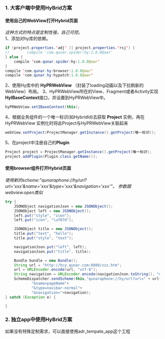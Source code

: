 ### 1. 大客户端中使用HyBrid方案  
#### 使用自己的WebView打开Hybrid页面   
*这种方式的特点是定制性强，自己可控。*  
1、添加对hy库的依赖。
```java
if (project.properties.'adj' || project.properties.'rsj') {
//        compile 'com.qunar.spider:hy:1.0.0@aar'
} else {
    compile 'com.qunar.spider:hy:1.0.0@aar'
}
compile 'com.qunar.hy:browser:1.0.0@aar'
compile 'com.qunar.hy:hypatch:1.0.0@aar'
```
2、使用Hy库中的 **HyPRWebView** （封装了loading动画以及下拉刷新的WebView）布局。
3、HyPRWebView所在的View、Fragment或者Activity实现**HyIBaseContext**接口，并设置到HyPRWebView中。
```java
hyPRWebView.setIBaseContext(this);
```
4、根据业务组件的一个唯一标识(如HybridId)去获取 **Project** 实例，再在HyPRWebView
实例化时将此Project与HyPRWebView关联起来
```java
webView.setProject(ProjectManager.getInstance().getProject(唯一标识));
```
5、在project中注册自己的**Plugin**

```java
Project project = ProjectManager.getInstance().getProject(唯一标识);
project.addPlugin(Plugin.class.getName());
```
#### 使用browser组件打开Hybrid页面   
*使用新的scheme:"qunaraphone://hy/url?url='xxx'&name='xxx'&type='xxx'&navigation='xxx'"。*
*参数跟webview.open类似*
```java
try {
    JSONObject navigationJson = new JSONObject();
    JSONObject left = new JSONObject();
    left.put("style", "icon");
    left.put("icon", "\uf07d");

    JSONObject title = new JSONObject();
    title.put("text", "hello");
    title.put("style", "text");

    navigationJson.put("left", left);
    navigationJson.put("title", title);

    Bundle bundle = new Bundle();
    String url = "http://hcy.qunar.com:8080/zzz.htm";
    url = URLEncoder.encode(url, "utf-8");
    String navigation = URLEncoder.encode(navigationJson.toString(), "utf-8");
    SchemeDispatcher.sendScheme(this,"qunaraphone://hy/url?url=" + url+"" +
            "&name=pageName"+
            "&type=navibar-normal"+
            "&navigation="+navigation);
} catch (Exception e) {

}
```

### 2. 独立app中使用HyBrid方案  
如果没有特殊定制需求，可以直接使用adr_tempate_app这个工程
